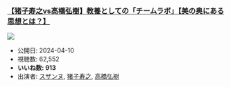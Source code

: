 ### [【猪子寿之vs高橋弘樹】教養としての「チームラボ」【美の奥にある思想とは？】](https://www.youtube.com/watch?v=hqXxXlDZN5A)
[![](https://img.youtube.com/vi/hqXxXlDZN5A/sddefault.jpg)](https://www.youtube.com/watch?v=hqXxXlDZN5A)
-   公開日: 2024-04-10
-   視聴数: 62,552
-   **いいね数: 913**
-   出演者: [スザンヌ](/rehacq_fan/people/スザンヌ "wikilink"), [猪子寿之](/rehacq_fan/people/猪子寿之 "wikilink"), [高橋弘樹](/rehacq_fan/people/高橋弘樹 "wikilink")
